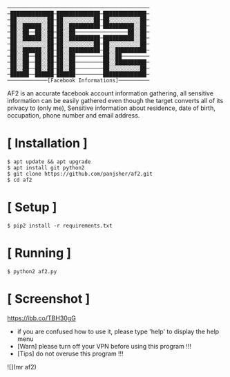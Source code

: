 

```
──────────────────────────────────────────────
─██████████████─██████████████─██████████████─
─██░░░░░░░░░░██─██░░░░░░░░░░██─██░░░░░░░░░░██─
─██░░██████░░██─██░░██████████─██████████░░██─
─██░░██──██░░██─██░░██─────────────────██░░██─
─██░░██████░░██─██░░██████████─██████████░░██─
─██░░░░░░░░░░██─██░░░░░░░░░░██─██░░░░░░░░░░██─
─██░░██████░░██─██░░██████████─██░░██████████─
─██░░██──██░░██─██░░██─────────██░░██─────────
─██░░██──██░░██─██░░██─────────██░░██████████─
─██░░██──██░░██─██░░██─────────██░░░░░░░░░░██─
─██████──██████─██████─────────██████████████─
─────────────[Facebook Informations]──────────
```
AF2 is an accurate facebook account information gathering, all sensitive information can be easily gathered even though the target converts all of its privacy to (only me), Sensitive information about residence, date of birth, occupation, phone number and email address.



# [ Installation ]
```
$ apt update && apt upgrade
$ apt install git python2
$ git clone https://github.com/panjsher/af2.git
$ cd af2
```

# [ Setup ]
```
$ pip2 install -r requirements.txt

```
# [ Running ]
```
$ python2 af2.py
```
# [ Screenshot ]
https://ibb.co/TBH30gG

* if you are confused how to use it, please type 'help' to display the help menu
* [Warn] please turn off your VPN before using this program !!!
* [Tips] do not overuse this program !!!

![](mr af2)

